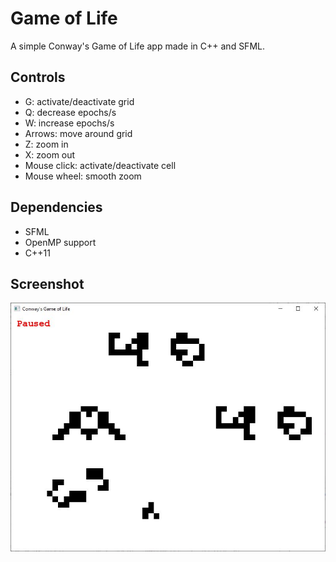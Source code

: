 # Game of Life

A simple Conway's Game of Life app made in C++ and SFML.

## Controls 

- G: activate/deactivate grid
- Q: decrease epochs/s
- W: increase epochs/s
- Arrows: move around grid
- Z: zoom in
- X: zoom out
- Mouse click: activate/deactivate cell
- Mouse wheel: smooth zoom

## Dependencies

- SFML
- OpenMP support
- C++11

## Screenshot

![Screenshot](Images/screenshot.jpg)

